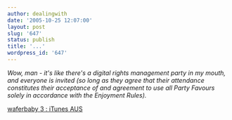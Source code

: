 ```yaml
---
author: dealingwith
date: '2005-10-25 12:07:00'
layout: post
slug: '647'
status: publish
title: '...'
wordpress_id: '647'
---
```


_Wow, man - it's like there's a digital rights management party in my mouth,
and everyone is invited (so long as they agree that their attendance
constitutes their acceptance of and agreement to use all Party Favours solely
in accordance with the Enjoyment Rules)._

[waferbaby 3 : iTunes AUS][1]

   [1]: http://waferbaby.com/archives/2005/10/25/itunes_australia/

